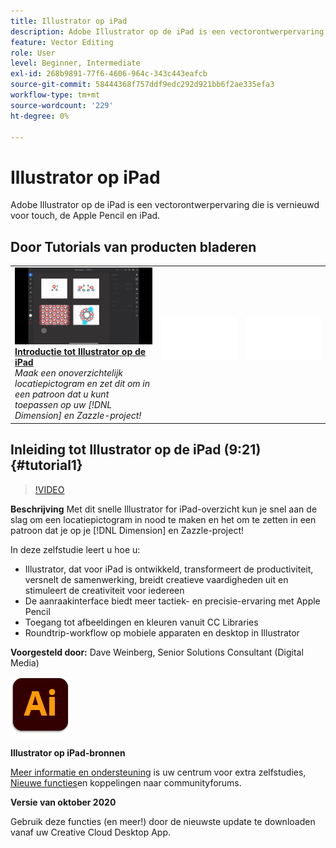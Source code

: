 ```yaml
---
title: Illustrator op iPad
description: Adobe Illustrator op de iPad is een vectorontwerpervaring die is vernieuwd voor touch, de Apple Pencil en iPad
feature: Vector Editing
role: User
level: Beginner, Intermediate
exl-id: 268b9891-77f6-4606-964c-343c443eafcb
source-git-commit: 58444368f757ddf9edc292d921bb6f2ae335efa3
workflow-type: tm+mt
source-wordcount: '229'
ht-degree: 0%

---
```


# Illustrator op iPad

Adobe Illustrator op de iPad is een vectorontwerpervaring die is vernieuwd voor touch, de Apple Pencil en iPad.

## Door Tutorials van producten bladeren

<table style="table-layout:fixed">
<tr>
 <td>
   <a href="illustratoripad.md#tutorial1">
      <img alt="Introductie tot Illustrator op de iPad" src="../assets/illustrator-iPad_repeat_weinberg_thumbnail.jpg" />
   </a>
    <div>
   <a href="illustratoripad.md#tutorial1"><strong>Introductie tot Illustrator op de iPad</strong></a>
    </div>
    <em>Maak een onoverzichtelijk locatiepictogram en zet dit om in een patroon dat u kunt toepassen op uw [!DNL Dimension] en Zazzle-project!</em>
    <br>
  </td>
  <td>
    <img alt="Spacer" src="../assets/Whitespacer.png" />
    <div>
    <br>
  </td>
  <td>
    <img alt="Spacer" src="../assets/Whitespacer.png" />
    <div>
    <br>
  </td>
</tr>
</table>

## Inleiding tot Illustrator op de iPad (9:21) {#tutorial1}

>[!VIDEO](https://video.tv.adobe.com/v/326823?hidetitle=true)

**Beschrijving**
Met dit snelle Illustrator for iPad-overzicht kun je snel aan de slag om een locatiepictogram in nood te maken en het om te zetten in een patroon dat je op je [!DNL Dimension] en Zazzle-project!

In deze zelfstudie leert u hoe u:
* Illustrator, dat voor iPad is ontwikkeld, transformeert de productiviteit, versnelt de samenwerking, breidt creatieve vaardigheden uit en stimuleert de creativiteit voor iedereen
* De aanraakinterface biedt meer tactiek- en precisie-ervaring met Apple Pencil
* Toegang tot afbeeldingen en kleuren vanuit CC Libraries
* Roundtrip-workflow op mobiele apparaten en desktop in Illustrator

**Voorgesteld door:**
Dave Weinberg, Senior Solutions Consultant (Digital Media)

![Illustrator op iPad-logo](../assets/ai_appicon_96.png)

**Illustrator op iPad-bronnen**

[Meer informatie en ondersteuning](https://helpx.adobe.com/support/illustrator.html) is uw centrum voor extra zelfstudies, [Nieuwe functies](https://helpx.adobe.com/illustrator/using/whats-new/mobile-2021.html)en koppelingen naar communityforums.

**Versie van oktober 2020**

Gebruik deze functies (en meer!) door de nieuwste update te downloaden vanaf uw Creative Cloud Desktop App.
